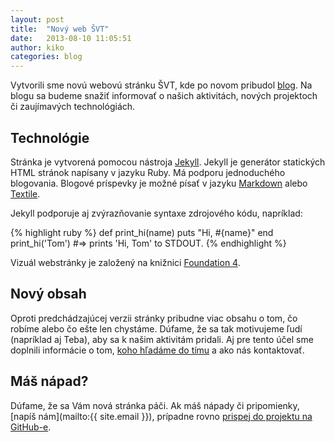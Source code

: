 ```yaml
---
layout: post
title:  "Nový web ŠVT"
date:   2013-08-10 11:05:51
author: kiko
categories: blog
---
```

Vytvorili sme novú webovú stránku ŠVT, kde po novom pribudol [blog][]. Na blogu sa budeme snažiť informovať o našich aktivitách, nových projektoch či zaujímavých technológiách. 

## Technológie ##
Stránka je vytvorená pomocou nástroja [Jekyll][jekyll]. Jekyll je generátor statických HTML stránok napísany v jazyku Ruby. Má podporu jednoduchého blogovania. Blogové príspevky je možné písať v jazyku [Markdown](http://daringfireball.net/projects/markdown/) alebo [Textile](http://textile.sitemonks.com/).

Jekyll podporuje aj zvýrazňovanie syntaxe zdrojového kódu, napríklad:

{% highlight ruby %}
def print_hi(name)
  puts "Hi, #{name}"
end
print_hi('Tom')
#=> prints 'Hi, Tom' to STDOUT.
{% endhighlight %}

Vizuál webstránky je založený na knižnici [Foundation 4](http://foundation.zurb.com).

## Nový obsah ##
Oproti predchádzajúcej verzii stránky pribudne viac obsahu o tom, čo robíme alebo čo ešte len chystáme. Dúfame, že sa tak motivujeme ľudí (napríklad aj Teba), aby sa k našim aktivitám pridali. Aj pre tento účel sme doplnili informácie o tom, [koho hľadáme do tímu](/#chcem-sa-pridat) a ako nás kontaktovať.

## Máš nápad? ##

Dúfame, že sa Vám nová stránka páči. Ak máš nápady či pripomienky, [napíš nám](mailto:{{ site.email }}), prípadne rovno [prispej do projektu na GitHub-e](https://github.com/fmfi-svt/website).

[jekyll]:    http://jekyllrb.com
[blog]:     /blog
